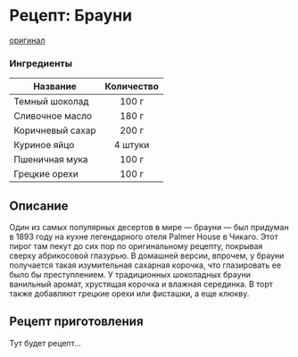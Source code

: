 
# Рецепт: Брауни

[оригинал](https://eda.ru/recepty/vypechka-deserty/brauni-brownie-20955)

### Ингредиенты

| Название | Количество |
| ------------- | :-----------------: |
| Темный шоколад | 100 г |
| Сливочное масло | 180 г |
| Коричневый сахар | 200 г |
| Куриное яйцо | 4 штуки |
| Пшеничная мука | 100 г |
| Грецкие орехи | 100 г |

## Описание

Один из самых популярных десертов в мире — брауни — был придуман в 1893 году на кухне легендарного отеля Palmer House в Чикаго. Этот пирог там пекут до сих пор по оригинальному рецепту, покрывая сверху абрикосовой глазурью. В домашней версии, впрочем, у брауни получается такая изумительная сахарная корочка, что глазировать ее было бы преступлением. У традиционных шоколадных брауни ванильный аромат, хрустящая корочка и влажная серединка. В торт также добавляют грецкие орехи или фисташки, а еще клюкву.

## Рецепт приготовления

Тут будет рецепт...